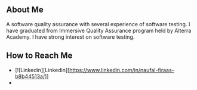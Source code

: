## About Me
A software quality assurance with several experience of software testing. I have graduated from Immersive Quality Assurance program held by Alterra Academy. I have strong interest on software testing.

## How to Reach Me
* [![Linkedin][Linkedin][https://www.linkedin.com/in/naufal-firaas-b8b44513a/]]
* 
